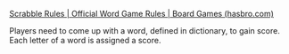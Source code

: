 [Scrabble Rules | Official Word Game Rules | Board Games (hasbro.com)](https://scrabble.hasbro.com/en-us/rules)

Players need to come up with a word, defined in dictionary, to gain score.
Each letter of a word is assigned a score.